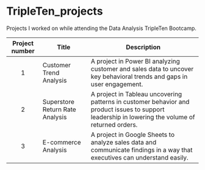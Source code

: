 # TripleTen_projects
Projects I worked on while attending the Data Analysis TripleTen Bootcamp.


| Project number | Title | Description |
| :-----------: | ----------- |----------- |
| 1 | Customer Trend Analysis| A project in Power BI analyzing customer and sales data to uncover key behavioral trends and gaps in user engagement. |
| 2 | Superstore Return Rate Analysis | A project in Tableau uncovering patterns in customer behavior and product issues to support leadership in lowering the volume of returned orders. |
| 3 | E-commerce Analysis| A project in Google Sheets to analyze sales data and communicate findings in a way that executives can understand easily.
